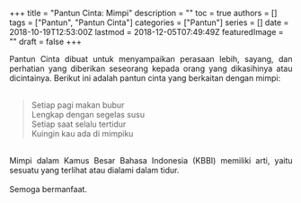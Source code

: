 +++
title = "Pantun Cinta: Mimpi"
description = ""
toc = true
authors = []
tags = ["Pantun", "Pantun Cinta"]
categories = ["Pantun"]
series = []
date = 2018-10-19T12:53:00Z
lastmod = 2018-12-05T07:49:49Z
featuredImage = ""
draft = false
+++

<div style="text-align: justify;">Pantun Cinta dibuat untuk menyampaikan perasaan lebih, sayang, dan perhatian yang diberikan seseorang kepada orang yang dikasihinya atau dicintainya. Berikut ini adalah pantun cinta yang berkaitan dengan mimpi:<br /><br />
<blockquote class="tr_bq">Setiap pagi makan bubur<br />Lengkap dengan segelas susu<br />Setiap saat selalu tertidur<br />Kuingin kau ada di mimpiku</blockquote><br />
Mimpi dalam Kamus Besar Bahasa Indonesia (KBBI) memiliki arti, yaitu sesuatu yang terlihat atau dialami dalam tidur.<br /><br />
Semoga bermanfaat.</div>
